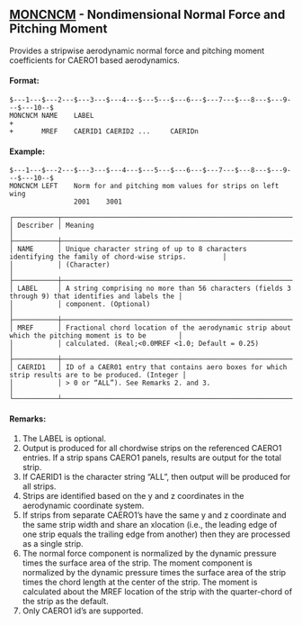 ## [MONCNCM](https://help.hexagonmi.com/bundle/MSC_Nastran_2022.4/page/Nastran_Combined_Book/qrg/bulkno/TOC.MONCNCM.xhtml) - Nondimensional Normal Force and Pitching Moment

Provides a stripwise aerodynamic normal force and pitching moment coefficients for CAERO1 based aerodynamics.

#### Format:

```nastran
$---1---$---2---$---3---$---4---$---5---$---6---$---7---$---8---$---9---$---10--$
MONCNCM NAME    LABEL                                                   +
+       MREF    CAERID1 CAERID2 ...     CAERIDn                                 
```

#### Example:

```nastran
$---1---$---2---$---3---$---4---$---5---$---6---$---7---$---8---$---9---$---10--$
MONCNCM LEFT    Norm for and pitching mom values for strips on left wing
                2001    3001                                                    
```

```text
┌───────────┬────────────────────────────────────────────────────────────────────────────────────────────────────┐
│ Describer │ Meaning                                                                                            │
├───────────┼────────────────────────────────────────────────────────────────────────────────────────────────────┤
│ NAME      │ Unique character string of up to 8 characters identifying the family of chord-wise strips.         │
│           │ (Character)                                                                                        │
├───────────┼────────────────────────────────────────────────────────────────────────────────────────────────────┤
│ LABEL     │ A string comprising no more than 56 characters (fields 3 through 9) that identifies and labels the │
│           │ component. (Optional)                                                                              │
├───────────┼────────────────────────────────────────────────────────────────────────────────────────────────────┤
│ MREF      │ Fractional chord location of the aerodynamic strip about which the pitching moment is to be        │
│           │ calculated. (Real;<0.0MREF <1.0; Default = 0.25)                                                   │
├───────────┼────────────────────────────────────────────────────────────────────────────────────────────────────┤
│ CAERID1   │ ID of a CAER01 entry that contains aero boxes for which strip results are to be produced. (Integer │
│           │ > 0 or “ALL”). See Remarks 2. and 3.                                                               │
└───────────┴────────────────────────────────────────────────────────────────────────────────────────────────────┘
```

#### Remarks:

1. The LABEL is optional.
2. Output is produced for all chordwise strips on the referenced CAERO1 entries. If a strip spans CAERO1 panels, results are output for the total strip.
3. If CAERID1 is the character string “ALL”, then output will be produced for all strips.
4. Strips are identified based on the y and z coordinates in the aerodynamic coordinate system.
5. If strips from separate CAERO1’s have the same y and z coordinate and the same strip width and share an xlocation (i.e., the leading edge of one strip equals the trailing edge from another) then they are processed as a single strip.
6. The normal force component is normalized by the dynamic pressure times the surface area of the strip. The moment component is normalized by the dynamic pressure times the surface area of the strip times the chord length at the center of the strip. The moment is calculated about the MREF location of the strip with the quarter-chord of the strip as the default.
7. Only CAERO1 id’s are supported.
